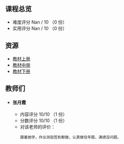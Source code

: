 ## 课程总览  
- 难度评分 Nan / 10 （0 份）  
- 实用评分 Nan / 10 （0 份）  

## 资源  
- [教材上册](https://fastupload.io/zh/2fZbp44fWFtO/ANyTmEisx0sMzuj/0rpmvoQ4D3RgZ/%E5%A4%A7%E5%AD%A6%E7%89%A9%E7%90%86%E5%AD%A6%E4%B8%8A%E5%86%8C.pdf)
- [教材中册](https://fastupload.io/zh/Rt35kfE18k7U/I1M3bE8oNgTV8hr/2WVGrK8bAmkx7/%E5%A4%A7%E5%AD%A6%E7%89%A9%E7%90%86%E5%AD%A6%E4%B8%AD%E5%86%8C.pdf)
- [教材下册](https://fastupload.io/zh/tRWyNvxd7fry/jA3hsH7p2NFpvBH/0rpmvoQ2L3RgZ/%E5%A4%A7%E5%AD%A6%E7%89%A9%E7%90%86%E5%AD%A6%E4%B8%8B%E5%86%8C.pdf)

## 教师们  
- #### 张月霞  
  - 内容评分 10/10 （1 份）  
  - 分数评分 10/10 （1 份）  
  - 对该老师的评价：  
    ```
    跟着她学，作业测验签到都做，认真做往年题，满绩没问题。
    ```  